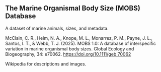 ## The Marine Organismal Body Size (MOBS) Database

A dataset of marine animals, sizes, and metadata.

McClain, C. R., Heim, N. A., Knope, M. L., Monarrez, P. M., Payne, J. L., Santos, I. T., & Webb, T. J. (2025). MOBS 1.0: A database of interspecific variation in marine organismal body sizes. Global Ecology and Biogeography, 34: e70062. https://doi.org/10.1111/geb.70062


Wikipedia for descriptions and images.